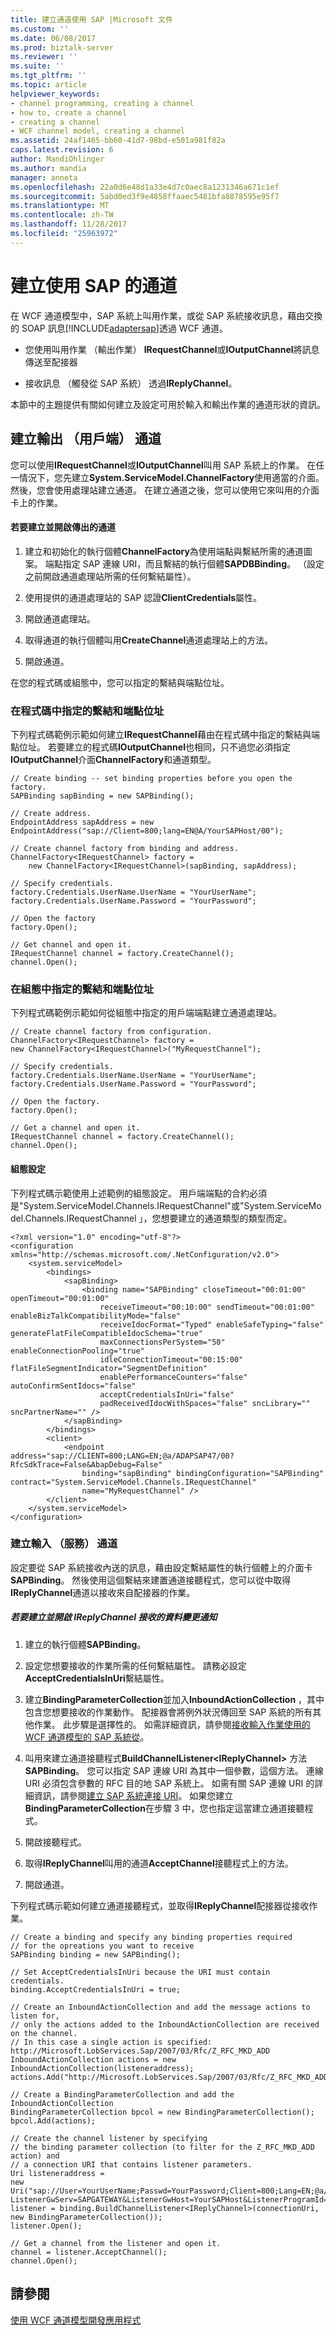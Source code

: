 ```yaml
---
title: 建立通道使用 SAP |Microsoft 文件
ms.custom: ''
ms.date: 06/08/2017
ms.prod: biztalk-server
ms.reviewer: ''
ms.suite: ''
ms.tgt_pltfrm: ''
ms.topic: article
helpviewer_keywords:
- channel programming, creating a channel
- how to, create a channel
- creating a channel
- WCF channel model, creating a channel
ms.assetid: 24af1465-bb60-41d7-98bd-e501a981f82a
caps.latest.revision: 6
author: MandiOhlinger
ms.author: mandia
manager: anneta
ms.openlocfilehash: 22a0d6e48d1a33e4d7c0aec8a1231346a671c1ef
ms.sourcegitcommit: 5abd0ed3f9e4858ffaaec5481bfa8878595e95f7
ms.translationtype: MT
ms.contentlocale: zh-TW
ms.lasthandoff: 11/28/2017
ms.locfileid: "25963972"
---
```

# <a name="create-a-channel-using-sap"></a>建立使用 SAP 的通道
在 WCF 通道模型中，SAP 系統上叫用作業，或從 SAP 系統接收訊息，藉由交換的 SOAP 訊息[!INCLUDE[adaptersap](../../includes/adaptersap-md.md)]透過 WCF 通道。  
  
-   您使用叫用作業 （輸出作業） **IRequestChannel**或**IOutputChannel**將訊息傳送至配接器  
  
-   接收訊息 （觸發從 SAP 系統） 透過**IReplyChannel**。  
  
 本節中的主題提供有關如何建立及設定可用於輸入和輸出作業的通道形狀的資訊。  
  
## <a name="creating-outbound-client-channels"></a>建立輸出 （用戶端） 通道  
 您可以使用**IRequestChannel**或**IOutputChannel**叫用 SAP 系統上的作業。 在任一情況下，您先建立**System.ServiceModel.ChannelFactory**使用適當的介面。 然後，您會使用處理站建立通道。 在建立通道之後，您可以使用它來叫用的介面卡上的作業。  
  
#### <a name="to-create-and-open-an-outbound-channel"></a>若要建立並開啟傳出的通道  
  
1.  建立和初始化的執行個體**ChannelFactory**為使用端點與繫結所需的通道圖案。 端點指定 SAP 連線 URI，而且繫結的執行個體**SAPDBBinding**。 （設定之前開啟通道處理站所需的任何繫結屬性）。  
  
2.  使用提供的通道處理站的 SAP 認證**ClientCredentials**屬性。  
  
3.  開啟通道處理站。  
  
4.  取得通道的執行個體叫用**CreateChannel**通道處理站上的方法。  
  
5.  開啟通道。  
  
 在您的程式碼或組態中，您可以指定的繫結與端點位址。  
  
### <a name="specifying-the-binding-and-endpoint-address-in-code"></a>在程式碼中指定的繫結和端點位址  
 下列程式碼範例示範如何建立**IRequestChannel**藉由在程式碼中指定的繫結與端點位址。 若要建立的程式碼**IOutputChannel**也相同，只不過您必須指定**IOutputChannel**介面**ChannelFactory**和通道類型。  
  
```  
// Create binding -- set binding properties before you open the factory.  
SAPBinding sapBinding = new SAPBinding();  
  
// Create address.  
EndpointAddress sapAddress = new EndpointAddress("sap://Client=800;lang=EN@A/YourSAPHost/00");  
  
// Create channel factory from binding and address.  
ChannelFactory<IRequestChannel> factory =   
    new ChannelFactory<IRequestChannel>(sapBinding, sapAddress);  
  
// Specify credentials.   
factory.Credentials.UserName.UserName = "YourUserName";  
factory.Credentials.UserName.Password = "YourPassword";  
  
// Open the factory  
factory.Open();  
  
// Get channel and open it.  
IRequestChannel channel = factory.CreateChannel();  
channel.Open();  
```  
  
### <a name="specifying-the-binding-and-endpoint-address-in-configuration"></a>在組態中指定的繫結和端點位址  
 下列程式碼範例示範如何從組態中指定的用戶端端點建立通道處理站。  
  
```  
// Create channel factory from configuration.  
ChannelFactory<IRequestChannel> factory =  
new ChannelFactory<IRequestChannel>("MyRequestChannel");  
  
// Specify credentials.  
factory.Credentials.UserName.UserName = "YourUserName";  
factory.Credentials.UserName.Password = "YourPassword";  
  
// Open the factory.  
factory.Open();  
  
// Get a channel and open it.  
IRequestChannel channel = factory.CreateChannel();  
channel.Open();  
```  
  
#### <a name="the-configuration-settings"></a>組態設定  
 下列程式碼示範使用上述範例的組態設定。 用戶端端點的合約必須是"System.ServiceModel.Channels.IRequestChannel"或"System.ServiceModel.Channels.IRequestChannel 」，您想要建立的通道類型的類型而定。  
  
```  
<?xml version="1.0" encoding="utf-8"?>  
<configuration xmlns="http://schemas.microsoft.com/.NetConfiguration/v2.0">  
    <system.serviceModel>  
        <bindings>  
            <sapBinding>  
                <binding name="SAPBinding" closeTimeout="00:01:00" openTimeout="00:01:00"  
                    receiveTimeout="00:10:00" sendTimeout="00:01:00" enableBizTalkCompatibilityMode="false"  
                    receiveIdocFormat="Typed" enableSafeTyping="false" generateFlatFileCompatibleIdocSchema="true"  
                    maxConnectionsPerSystem="50" enableConnectionPooling="true"  
                    idleConnectionTimeout="00:15:00" flatFileSegmentIndicator="SegmentDefinition"  
                    enablePerformanceCounters="false" autoConfirmSentIdocs="false"  
                    acceptCredentialsInUri="false"  
                    padReceivedIdocWithSpaces="false" sncLibrary="" sncPartnerName="" />  
            </sapBinding>  
        </bindings>  
        <client>  
            <endpoint address="sap://CLIENT=800;LANG=EN;@a/ADAPSAP47/00?RfcSdkTrace=False&AbapDebug=False"  
                binding="sapBinding" bindingConfiguration="SAPBinding" contract="System.ServiceModel.Channels.IRequestChannel"  
                name="MyRequestChannel" />  
        </client>  
    </system.serviceModel>  
</configuration>  
```  
  
### <a name="creating-inbound-service-channels"></a>建立輸入 （服務） 通道  
 設定要從 SAP 系統接收內送的訊息，藉由設定繫結屬性的執行個體上的介面卡**SAPBinding**。 然後使用這個繫結來建置通道接聽程式，您可以從中取得**IReplyChannel**通道以接收來自配接器的作業。  
  
##### <a name="to-create-and-open-an-ireplychannel-to-receive-data-changed-notifications"></a>若要建立並開啟 IReplyChannel 接收的資料變更通知  
  
1.  建立的執行個體**SAPBinding**。  
  
2.  設定您想要接收的作業所需的任何繫結屬性。 請務必設定**AcceptCredentialsInUri**繫結屬性。  
  
3.  建立**BindingParameterCollection**並加入**InboundActionCollection** ，其中包含您想要接收的作業動作。 配接器會將例外狀況傳回至 SAP 系統的所有其他作業。 此步驟是選擇性的。 如需詳細資訊，請參閱[接收輸入作業使用的 WCF 通道模型的 SAP 系統從](../../adapters-and-accelerators/adapter-sap/receive-inbound-operations-from-the-sap-system-using-the-wcf-channel-model.md)。  
  
4.  叫用來建立通道接聽程式**BuildChannelListener\<IReplyChannel\>** 方法**SAPBinding**。 您可以指定 SAP 連線 URI 為其中一個參數，這個方法。 連線 URI 必須包含參數的 RFC 目的地 SAP 系統上。 如需有關 SAP 連線 URI 的詳細資訊，請參閱[建立 SAP 系統連接 URI](../../adapters-and-accelerators/adapter-sap/create-the-sap-system-connection-uri.md)。 如果您建立**BindingParameterCollection**在步驟 3 中，您也指定這當建立通道接聽程式。  
  
5.  開啟接聽程式。  
  
6.  取得**IReplyChannel**叫用的通道**AcceptChannel**接聽程式上的方法。  
  
7.  開啟通道。  
  
 下列程式碼示範如何建立通道接聽程式，並取得**IReplyChannel**配接器從接收作業。  
  
```  
// Create a binding and specify any binding properties required  
// for the opreations you want to receive  
SAPBinding binding = new SAPBinding();  
  
// Set AcceptCredentialsInUri because the URI must contain credentials.  
binding.AcceptCredentialsInUri = true;  
  
// Create an InboundActionCollection and add the message actions to listen for,  
// only the actions added to the InboundActionCollection are received on the channel.  
// In this case a single action is specified: http://Microsoft.LobServices.Sap/2007/03/Rfc/Z_RFC_MKD_ADD  
InboundActionCollection actions = new InboundActionCollection(listeneraddress);  
actions.Add("http://Microsoft.LobServices.Sap/2007/03/Rfc/Z_RFC_MKD_ADD");  
  
// Create a BindingParameterCollection and add the InboundActionCollection  
BindingParameterCollection bpcol = new BindingParameterCollection();  
bpcol.Add(actions);  
  
// Create the channel listener by specifying  
// the binding parameter collection (to filter for the Z_RFC_MKD_ADD action) and   
// a connection URI that contains listener parameters.  
Uri listeneraddress =  
new Uri("sap://User=YourUserName;Passwd=YourPassword;Client=800;Lang=EN;@a/YourSAPHost/00?ListenerGwServ=SAPGATEWAY&ListenerGwHost=YourSAPHost&ListenerProgramId=SAPAdapter");  
listener = binding.BuildChannelListener<IReplyChannel>(connectionUri, new BindingParameterCollection());  
listener.Open();  
  
// Get a channel from the listener and open it.  
channel = listener.AcceptChannel();  
channel.Open();  
```  
  
## <a name="see-also"></a>請參閱  
[使用 WCF 通道模型開發應用程式](../../adapters-and-accelerators/adapter-sap/develop-sap-applications-using-the-wcf-channel-model.md)